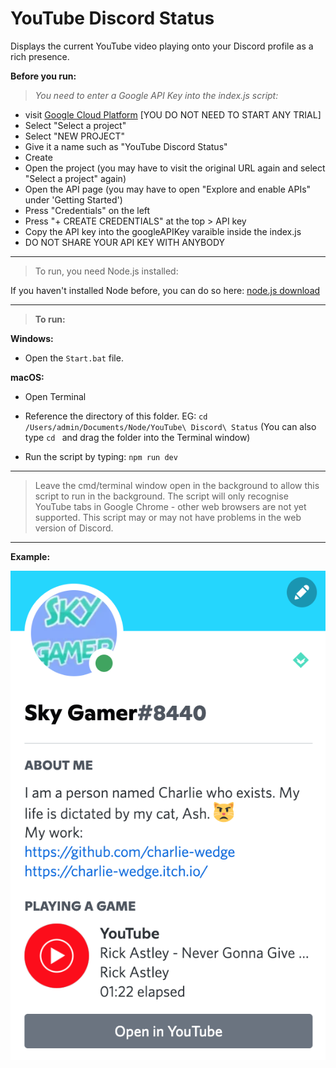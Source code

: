 # YouTube Discord Status

Displays the current YouTube video playing onto your Discord profile as a rich presence.

**Before you run:**
> *You need to enter a Google API Key into the index.js script:*

- visit [Google Cloud Platform](https://console.cloud.google.com/)
[YOU DO NOT NEED TO START ANY TRIAL]
- Select "Select a project"
- Select "NEW PROJECT"
- Give it a name such as "YouTube Discord Status"
- Create
- Open the project (you may have to visit the original URL again and select "Select a project" again)
- Open the API page (you may have to open "Explore and enable APIs" under 'Getting Started')
- Press "Credentials" on the left
- Press "+ CREATE CREDENTIALS" at the top > API key
- Copy the API key into the googleAPIKey varaible inside the index.js
- DO NOT SHARE YOUR API KEY WITH ANYBODY

---------------------

> To run, you need Node.js installed:

If you haven't installed Node before, you can do so here:
[node.js download](https://nodejs.org/en/download/)

---------------------

> **To run:**

**Windows:**
- Open the `Start.bat` file.

**macOS:**
- Open Terminal

- Reference the directory of this folder. EG:
`cd /Users/admin/Documents/Node/YouTube\ Discord\ Status`
(You can also type `cd `  and drag the folder into the Terminal window)

- Run the script by typing:
`npm run dev`

---------------------

> Leave the cmd/terminal window open in the background to allow this script to run in the background. The script will only recognise YouTube tabs in Google Chrome - other web browsers are not yet supported. This script may or may not have problems in the web version of Discord.

---------------------

**Example:**

![Example](Example.png)
